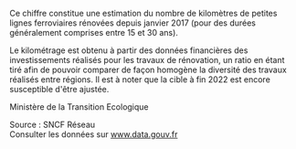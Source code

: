 <p>
Ce chiffre constitue une estimation du nombre de kilomètres de petites lignes ferroviaires rénovées depuis janvier 2017 (pour des durées généralement comprises entre 15 et 30 ans).
 
Le kilométrage est obtenu à partir des données financières des investissements réalisés pour les travaux de rénovation, un ratio en étant tiré afin de pouvoir comparer de façon homogène la diversité des travaux réalisés entre régions. Il est à noter que la cible à fin 2022 est encore susceptible d'être ajustée.</p>
Ministère de la Transition Ecologique
<p class="font-italic body-2">Source : SNCF Réseau <br> Consulter les données sur <a target="_blank" href="https://www.data.gouv.fr/fr/datasets/barometre-des-resultats-de-laction-publique/">www.data.gouv.fr</a></p>